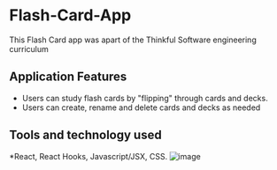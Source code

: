 # Flash-Card-App
This Flash Card app was apart of the Thinkful Software engineering curriculum 
## Application Features
* Users can study flash cards by "flipping" through cards and decks.
* Users can create, rename and delete cards and decks as needed
## Tools and technology used
*React, React Hooks, Javascript/JSX, CSS.
![image](https://user-images.githubusercontent.com/45116482/202040921-dc22f405-ee18-44df-a62b-bb90c8ec7313.png)

